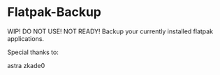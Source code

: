 # Flatpak-Backup
WIP!  DO NOT USE!  NOT READY!  Backup your currently installed flatpak applications.

Special thanks to:

astra
zkade0
